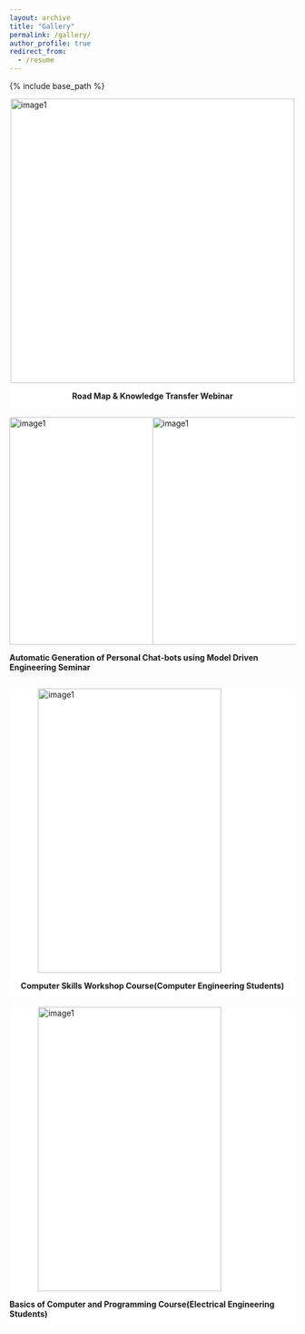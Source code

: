 ```yaml
---
layout: archive
title: "Gallery"
permalink: /gallery/
author_profile: true
redirect_from:
  - /resume
---
```


{% include base_path %}

<div style="background-color:white;border-radius:8px;display:flex;flex-direction:column;align-items:center; width:100%;">
  <img alt='image1' src="{{ base_path }}/images/Webinar.png" style="height:500px;"/>
  <p style="font-weight:bold">Road Map & Knowledge Transfer Webinar</p>
</div>

<div style="display:flex;justify-content:space-between;margin-top:15px">
<div style="background-color:white;border-radius:8px;display:flex;flex-direction:column;align-items:center; width:50%;">
<img alt='image1' src="{{ base_path }}/images/p1.jpg" style="height:400px;width:300px"/>
</div>
<div style="background-color:white;border-radius:8px;display:flex;flex-direction:column;align-items:center; width:50%;">
  <img alt='image1' src="{{ base_path }}/images/p2.jpg" style="height:400px;width:300px"/>
</div>
</div>
<div style="display:flex;justify-content:center">
<p style="font-weight:bold">Automatic Generation of Personal Chat-bots using Model Driven Engineering Seminar</p>
</div>

<div style="background-color:white;border-radius:8px;display:flex;flex-direction:column;align-items:center; width:100%;margin-top:15px;">
<img alt='image1' src="{{ base_path }}/images/p3.jpg" style="width:80%;height:500px;"/>
<p style="font-weight:bold">Computer Skills Workshop Course(Computer Engineering Students)</p>
</div>

<div style="background-color:white;border-radius:8px;display:flex;flex-direction:column;align-items:center; width:100%;margin-top:15px;">
  <img alt='image1' src="{{ base_path }}/images/p4.jpg" style="width:80%;height:500px;"/>
  <p style="font-weight:bold">Basics of Computer and Programming Course(Electrical Engineering Students)</p>
</div>
